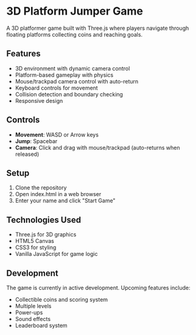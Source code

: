 # 3D Platform Jumper Game

A 3D platformer game built with Three.js where players navigate through floating platforms collecting coins and reaching goals.

## Features

- 3D environment with dynamic camera control
- Platform-based gameplay with physics
- Mouse/trackpad camera control with auto-return
- Keyboard controls for movement
- Collision detection and boundary checking
- Responsive design

## Controls

- **Movement**: WASD or Arrow keys
- **Jump**: Spacebar
- **Camera**: Click and drag with mouse/trackpad (auto-returns when released)

## Setup

1. Clone the repository
2. Open index.html in a web browser
3. Enter your name and click "Start Game"

## Technologies Used

- Three.js for 3D graphics
- HTML5 Canvas
- CSS3 for styling
- Vanilla JavaScript for game logic

## Development

The game is currently in active development. Upcoming features include:
- Collectible coins and scoring system
- Multiple levels
- Power-ups
- Sound effects
- Leaderboard system 
